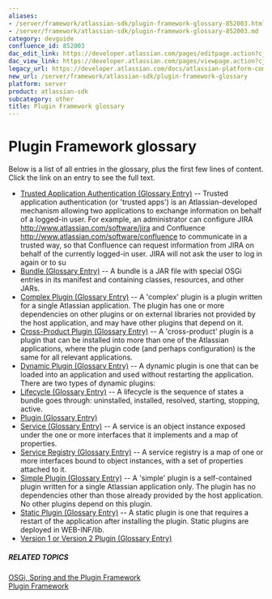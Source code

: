 ```yaml
---
aliases:
- /server/framework/atlassian-sdk/plugin-framework-glossary-852003.html
- /server/framework/atlassian-sdk/plugin-framework-glossary-852003.md
category: devguide
confluence_id: 852003
dac_edit_link: https://developer.atlassian.com/pages/editpage.action?cjm=wozere&pageId=852003
dac_view_link: https://developer.atlassian.com/pages/viewpage.action?cjm=wozere&pageId=852003
legacy_url: https://developer.atlassian.com/docs/atlassian-platform-common-components/plugin-framework/plugin-framework-glossary
new_url: /server/framework/atlassian-sdk/plugin-framework-glossary
platform: server
product: atlassian-sdk
subcategory: other
title: Plugin Framework glossary
---
```

# Plugin Framework glossary

Below is a list of all entries in the glossary, plus the first few lines of content. Click the link on an entry to see the full text.

-   [Trusted Application Authentication (Glossary Entry)](/server/framework/atlassian-sdk/trusted-application-authentication) -- Trusted application authentication (or 'trusted apps') is an Atlassian-developed mechanism allowing two applications to exchange information on behalf of a logged-in user. For example, an administrator can configure JIRA http://www.atlassian.com/software/jira and Confluence http://www.atlassian.com/software/confluence to communicate in a trusted way, so that Confluence can request information from JIRA on behalf of the currently logged-in user. JIRA will not ask the user to log in again or to su
-   [Bundle (Glossary Entry)](/server/framework/atlassian-sdk/bundle) -- A bundle is a JAR file with special OSGi entries in its manifest and containing classes, resources, and other JARs.
-   [Complex Plugin (Glossary Entry)](/server/framework/atlassian-sdk/complex-plugin) -- A 'complex' plugin is a plugin written for a single Atlassian application. The plugin has one or more dependencies on other plugins or on external libraries not provided by the host application, and may have other plugins that depend on it.
-   [Cross-Product Plugin (Glossary Entry)](/server/framework/atlassian-sdk/cross-product-plugin) -- A 'cross-product' plugin is a plugin that can be installed into more than one of the Atlassian applications, where the plugin code (and perhaps configuration) is the same for all relevant applications.
-   [Dynamic Plugin (Glossary Entry)](/server/framework/atlassian-sdk/dynamic-plugin) -- A dynamic plugin is one that can be loaded into an application and used without restarting the application. There are two types of dynamic plugins:
-   [Lifecycle (Glossary Entry)](/server/framework/atlassian-sdk/lifecycle) -- A lifecycle is the sequence of states a bundle goes through: uninstalled, installed, resolved, starting, stopping, active.
-   [Plugin (Glossary Entry)](/server/framework/atlassian-sdk/plugin)
-   [Service (Glossary Entry)](/server/framework/atlassian-sdk/service) -- A service is an object instance exposed under the one or more interfaces that it implements and a map of properties.
-   [Service Registry (Glossary Entry)](/server/framework/atlassian-sdk/service-registry) -- A service registry is a map of one or more interfaces bound to object instances, with a set of properties attached to it.
-   [Simple Plugin (Glossary Entry)](/server/framework/atlassian-sdk/simple-plugin) -- A 'simple' plugin is a self-contained plugin written for a single Atlassian application only. The plugin has no dependencies other than those already provided by the host application. No other plugins depend on this plugin.
-   [Static Plugin (Glossary Entry)](/server/framework/atlassian-sdk/static-plugin) -- A static plugin is one that requires a restart of the application after installing the plugin. Static plugins are deployed in WEB-INF/lib.
-   [Version 1 or Version 2 Plugin (Glossary Entry)](/server/framework/atlassian-sdk/version-1-or-version-2-plugin)

##### RELATED TOPICS

[OSGi, Spring and the Plugin Framework](/server/framework/atlassian-sdk/852146.html)  
[Plugin Framework](https://developer.atlassian.com/display/PLUGINFRAMEWORK/Plugin+Framework)




















































































































































































































































